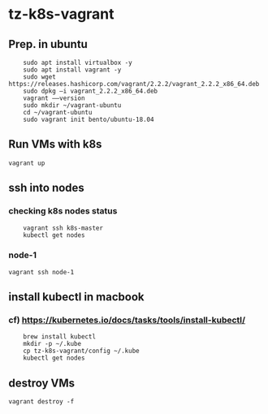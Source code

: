 # tz-k8s-vagrant

## Prep. in ubuntu
```
    sudo apt install virtualbox -y
    sudo apt install vagrant -y
    sudo wget https://releases.hashicorp.com/vagrant/2.2.2/vagrant_2.2.2_x86_64.deb
    sudo dpkg –i vagrant_2.2.2_x86_64.deb
    vagrant ––version
    sudo mkdir ~/vagrant-ubuntu
    cd ~/vagrant-ubuntu
    sudo vagrant init bento/ubuntu-18.04
```

## Run VMs with k8s 

    vagrant up

## ssh into nodes  
### checking k8s nodes status
``` 
    vagrant ssh k8s-master
    kubectl get nodes
```

### node-1
    vagrant ssh node-1

## install kubectl in macbook
### cf) https://kubernetes.io/docs/tasks/tools/install-kubectl/
``` 
    brew install kubectl
    mkdir -p ~/.kube
    cp tz-k8s-vagrant/config ~/.kube
    kubectl get nodes
```

## destroy VMs  
    vagrant destroy -f

